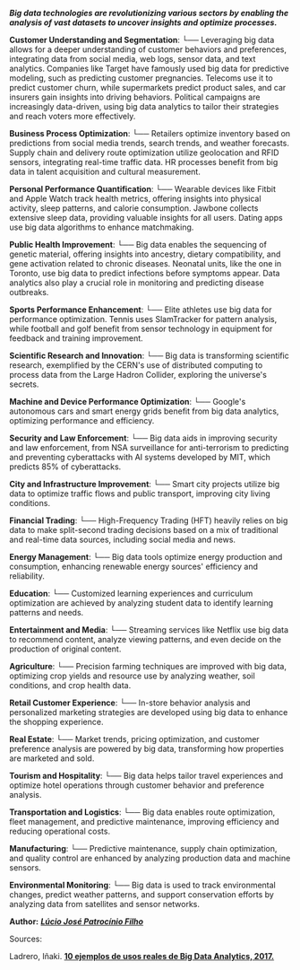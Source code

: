 ***Big data technologies are revolutionizing various sectors by enabling the analysis of vast datasets to uncover insights and optimize processes.***

**Customer Understanding and Segmentation**: 
└── Leveraging big data allows for a deeper understanding of customer behaviors and preferences, integrating data from social media, web logs, sensor data, and text analytics. Companies like Target have famously used big data for predictive modeling, such as predicting customer pregnancies. Telecoms use it to predict customer churn, while supermarkets predict product sales, and car insurers gain insights into driving behaviors. Political campaigns are increasingly data-driven, using big data analytics to tailor their strategies and reach voters more effectively.

**Business Process Optimization**: 
└── Retailers optimize inventory based on predictions from social media trends, search trends, and weather forecasts. Supply chain and delivery route optimization utilize geolocation and RFID sensors, integrating real-time traffic data. HR processes benefit from big data in talent acquisition and cultural measurement.

**Personal Performance Quantification**: 
└── Wearable devices like Fitbit and Apple Watch track health metrics, offering insights into physical activity, sleep patterns, and calorie consumption. Jawbone collects extensive sleep data, providing valuable insights for all users. Dating apps use big data algorithms to enhance matchmaking.

**Public Health Improvement**: 
└── Big data enables the sequencing of genetic material, offering insights into ancestry, dietary compatibility, and gene activation related to chronic diseases. Neonatal units, like the one in Toronto, use big data to predict infections before symptoms appear. Data analytics also play a crucial role in monitoring and predicting disease outbreaks.

**Sports Performance Enhancement**:
└── Elite athletes use big data for performance optimization. Tennis uses SlamTracker for pattern analysis, while football and golf benefit from sensor technology in equipment for feedback and training improvement.

**Scientific Research and Innovation**:
└── Big data is transforming scientific research, exemplified by the CERN's use of distributed computing to process data from the Large Hadron Collider, exploring the universe's secrets.

**Machine and Device Performance Optimization**:
└── Google's autonomous cars and smart energy grids benefit from big data analytics, optimizing performance and efficiency.

**Security and Law Enforcement**:
└── Big data aids in improving security and law enforcement, from NSA surveillance for anti-terrorism to predicting and preventing cyberattacks with AI systems developed by MIT, which predicts 85% of cyberattacks.

**City and Infrastructure Improvement**:
└── Smart city projects utilize big data to optimize traffic flows and public transport, improving city living conditions.

**Financial Trading**:
└── High-Frequency Trading (HFT) heavily relies on big data to make split-second trading decisions based on a mix of traditional and real-time data sources, including social media and news.

**Energy Management**:
└── Big data tools optimize energy production and consumption, enhancing renewable energy sources' efficiency and reliability.

**Education**:
└── Customized learning experiences and curriculum optimization are achieved by analyzing student data to identify learning patterns and needs.

**Entertainment and Media**:
└── Streaming services like Netflix use big data to recommend content, analyze viewing patterns, and even decide on the production of original content.

**Agriculture**:
└── Precision farming techniques are improved with big data, optimizing crop yields and resource use by analyzing weather, soil conditions, and crop health data.

**Retail Customer Experience**: 
└── In-store behavior analysis and personalized marketing strategies are developed using big data to enhance the shopping experience.

**Real Estate**: 
└── Market trends, pricing optimization, and customer preference analysis are powered by big data, transforming how properties are marketed and sold.

**Tourism and Hospitality**: 
└── Big data helps tailor travel experiences and optimize hotel operations through customer behavior and preference analysis.

**Transportation and Logistics**: 
└── Big data enables route optimization, fleet management, and predictive maintenance, improving efficiency and reducing operational costs.

**Manufacturing**: 
└── Predictive maintenance, supply chain optimization, and quality control are enhanced by analyzing production data and machine sensors.

**Environmental Monitoring**: 
└── Big data is used to track environmental changes, predict weather patterns, and support conservation efforts by analyzing data from satellites and sensor networks.

**Author:** [***Lúcio José Patrocínio Filho***](mailto:designer.jose.patrocinio@gmail.com)

Sources: 

Ladrero, Iñaki. [**10 ejemplos de usos reales de Big Data Analytics, 2017.**](https://www.baoss.es/10-ejemplos-usos-reales-big-data/)